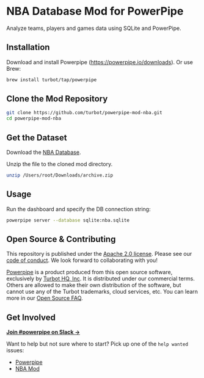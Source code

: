# NBA Database Mod for PowerPipe

Analyze teams, players and games data using SQLite and PowerPipe.

## Installation

Download and install Powerpipe (https://powerpipe.io/downloads). Or use Brew:

```sh
brew install turbot/tap/powerpipe
```

## Clone the Mod Repository

```sh
git clone https://github.com/turbot/powerpipe-mod-nba.git
cd powerpipe-mod-nba
```

## Get the Dataset

Download the [NBA Database](https://www.kaggle.com/datasets/wyattowalsh/basketball/data).

Unzip the file to the cloned mod directory.

```sh
unzip /Users/root/Downloads/archive.zip
```

## Usage

Run the dashboard and specify the DB connection string:

```sh
powerpipe server --database sqlite:nba.sqlite
```

## Open Source & Contributing

This repository is published under the [Apache 2.0 license](https://www.apache.org/licenses/LICENSE-2.0). Please see our [code of conduct](https://github.com/turbot/.github/blob/main/CODE_OF_CONDUCT.md). We look forward to collaborating with you!

[Powerpipe](https://powerpipe.io) is a product produced from this open source software, exclusively by [Turbot HQ, Inc](https://turbot.com). It is distributed under our commercial terms. Others are allowed to make their own distribution of the software, but cannot use any of the Turbot trademarks, cloud services, etc. You can learn more in our [Open Source FAQ](https://turbot.com/open-source).

## Get Involved

**[Join #powerpipe on Slack →](https://powerpipe.io/community/join)**

Want to help but not sure where to start? Pick up one of the `help wanted` issues:

- [Powerpipe](https://github.com/turbot/powerpipe/labels/help%20wanted)
- [NBA Mod](https://github.com/turbot/powerpipe-mod-nba/labels/help%20wanted)
